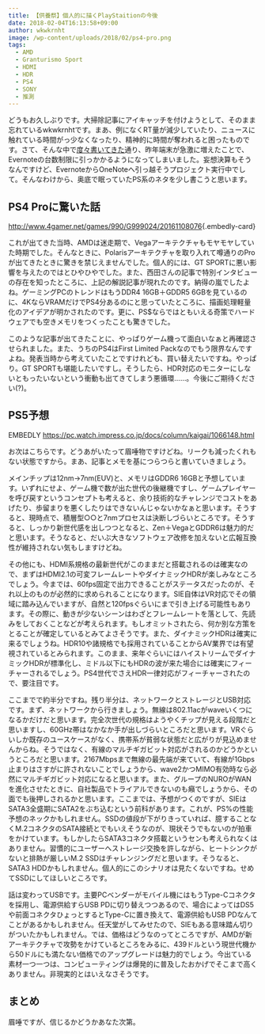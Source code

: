 ```yaml
---
title: 【供養祭】個人的に描くPlayStaitionの今後
date: 2018-02-04T16:13:58+09:00
author: wkwkrnht
image: /wp-content/uploads/2018/02/ps4-pro.png
tags:
  - AMD
  - Granturismo Sport
  - HDMI
  - HDR
  - PS4
  - SONY
  - 推測
---
```

どうもお久しぶりです。大掃除記事にアイキャッチを付けようとして、そのまま忘れているwkwkrnhtです。まあ、例になくRT量が減少していたり、ニュースに触れている時間がっ少なくなったり、精神的に時間が奪われると困ったものです。さて、そんな中で[度々書いてきた](http://wkwkrnht.wp.xdomain.jp/blog/shpping/2421)通り、昨年端末が急激に増えたことで、Evernoteの台数制限に引っかかるようになってしまいました。妄想決算もそうなんですけど、EvernoteからOneNoteへ引っ越そうプロジェクト実行中でして。そんなわけから、奥底で眠っていたPS系のネタを少し書こうと思います。

## PS4 Proに驚いた話

<http://www.4gamer.net/games/990/G999024/20161108076>{.embedly-card}

これが出てきた当時、AMDは迷走期で、Vegaアーキテクチャもモヤモヤしていた時期でした。そんなときに、Polarisアーキテクチャを取り入れて噂通りのProが出てきたときに驚きを禁じえませんでした。個人的には、GT SPORTに悪い影響を与えたのではとひやひやでした。また、西田さんの記事で特別インタビューの存在を知ったところに、上記の解説記事が現れたのです。納得の嵐でしたよね。ゲーミングPCのトレンドはもうDDR4 16GB＋GDDR5 6GBを見ているのに、4KならVRAMだけでPS4分あるのにと思っていたところに、描画処理軽量化のアイデアが明かされたのです。更に、PS$ならではともいえる奇策でハードウェアでも空きメモリをつくったことも驚きでした。

このような記事が出てきたことに、やっぱりゲーム機って面白いなぁと再確認させられました。また、うちのPS4はFirst Limited Packなのでもう限界なんですよね。発表当時から考えていたことですけれども、買い替えたいですね。やっぱり。GT SPORTも堪能したいですし。そうしたら、HDR対応のモニターにしないともったいないという衝動も出てきてしまう悪循環……。今後にご期待ください(?)。

## PS5予想

EMBEDLY https://pc.watch.impress.co.jp/docs/column/kaigai/1066148.html

お次はこちらです。どうあがいたって眉唾物ですけどね。リークも減ったくれもない状態ですから。まあ、記事とメモを基につらつらと書いていきましょう。

メインチップは12nm→7nm(EUV)と、メモリはGDDR6 16GBと予想しています。いずれにせよ、ゲーム機で数が出た世代の後継機ですし、ゲームプレイヤーを呼び戻すというコンセプトも考えると、余り技術的なチャレンジでコストをあげたり、歩留まりを悪くしたりはできないんじゃないかなぁと思います。そうすると、現時点で、積層型○○と7nmプロセスは決断しづらいところです。そうすると、しっかり新世代感を出しつつとなると、Zen＋VegaとGDDR6は魅力的だと思います。そうなると、だいぶ大きなソフトウェア改修を加えないと広報互換性が維持されない気もしますけどね。

その他にも、HDMI系規格の最新世代がこのままだと搭載されるのは確実なので、まずはHDMI2.1の可変フレームレートやダイナミックHDRが楽しみなところでしょう。今までは、60fps固定で出力できることがステータスだったのが、それ以上のものが必然的に求められることになります。SIE自体はVR対応でその領域に踏み込んでいますが、自然と120fpsぐらいにまで引き上げる可能性もあります。その際に、動きが少ないシーンはわざとフレームレートを落として、先読みをしておくことなどが考えられます。もしオミットされたら、何か別な方策をとることが確定しているとみてよさそうです。また、ダイナミックHDRは確実に来るでしょうね。HDR10や諸規格でも採用されていることからAV業界では有望視されているとみられます。このまま、来年ぐらいにはハイストリームでダイナミックHDRが標準化し、ミドル以下にもHDRの波が来た場合には確実にフィーチャーされるでしょう。PS4世代でさえHDR一律対応がフィーチャーされたので、要注目です。

ここまでで約半分ですね。残り半分は、ネットワークとストレージとUSB対応です。まず、ネットワークから行きましょう。無線は802.11acがwaveいくつになるかだけだと思います。完全次世代の規格はようやくチップが見える段階だと思いますし、60GHz帯はなかなか手が出しづらいところだと思います。VRぐらいしか既存のユースケースがなく、携帯系が貧弱な状態だと広がりが見込めませんからね。そうではなく、有線のマルチギガビット対応がされるのかどうかというところだと思います。2167Mbpsまで無線の最先端が来ていて、有線が1Gbps止まりはさすがに許されないことでしょうから、wave2かつMIMO有効時なら必然にマルチギガビット対応になると思います。また、グループのNUROがWANを進化させたときに、自社製品でトライアルできないのも癪でしょうから、その面でも後押しされるかと思います。ここまでは、予想がつくのですが、SIEはSATA3全盛期にSATA2をぶち込むという前科があります。これが、PS%の性能予想のネックかもしれません。SSDの値段が下がりきっていれば、臆することなくM.2コネクタのSATA接続とでもいえそうなのが、現状そうでもないのが拍車をかけています。もしかしたらSATA3コネクタ搭載というセンも考えられなくはありません。習慣的にユーザーへストレージ交換を許しながら、ヒートシンクがないと排熱が厳しいM.2 SSDはチャレンジングだと思います。そうなると、SATA3 HDDかもしれません。個人的にこのシナリオは見たくないですね。せめてSSDにしてほしいところです。

話は変わってUSBです。主要PCベンダーがモバイル機にはもうType-Cコネクタを採用し、電源供給すらUSB PDに切り替えつつあるので、場合によってはDS5や前面コネクタひょっとするとType-Cに置き換えて、電源供給もUSB PDなんてことがあるかもしれません。任天堂がしてみせたので、SIEもある意味踏ん切りがついたかもしれません。では、価格はどうなのってところですが、AMDが新アーキテクチャで攻勢をかけているところをみるに、439ドルという現世代機から50ドルにも満たない価格でのアップグレードは魅力的でしょう。今出ている素材一つ一つは、コンピューティングは爆発的に普及したおかげでそこまで高くありません。非現実的とはいえなさそうです。

## まとめ

眉唾ですが、信じるかどうかあなた次第。